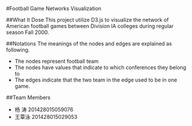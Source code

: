 #Football Game Networks Visualization

##What It Dose
This project utilize D3.js to visualize the network of American football games
between Division IA colleges during regular season Fall 2000.


##Notations
The meanings of the nodes and edges are explained as following.

* The nodes represent football team
* The nodes have values that indicate to which conferences they belong to
* The edges indicate that the two team in the edge used to be in one game.

##Team Members
* 杨  涛 201428015059076
* 王覃泳 201428015029053